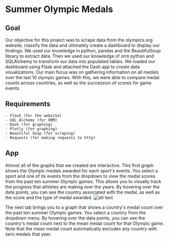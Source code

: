 # Summer Olympic Medals

## Goal
Our objective for this project was to scrape data from the olympics.org website, classify the data and ultimately create a dashboard to display our findings. We used our knowledge in python, pandas and the BeautifulSoup library to extract data. Then we used our knowledge of orm python and SQLAlchemy to transform our data into populated tables. We loaded our dashboard using Flask and attached the Dash app to create data visualizations. Our main focus was on gathering information on all medals over the last 10 olympic games. With this, we were able to compare medal counts across countries, as well as the succession of scores for game events.

## Requirements

	- Flask (for the website) 
	- SQL Alchemy (for ORM) 
	- Dash (for graphing)
	- Plotly (for graphing)
	- Beautiful Soup (for scraping)
	- Requests (for making requests to http)
 
## App

Almost all of the graphs that we created are interactive.
This first graph shows the Olympic medals awarded for each sport's events. You select a sport and one of its events from the dropdown to view the medal scores from the past ten summer Olympic games. This allows you to visually track the progress that athletes are making over the years.
By hovering over the data points, you can see the country associated with the medal, as well as the score and the type of medal awarded.
![alt text](https://github.com/emmabernstein1/Project-1/blob/master/Screen%20Shot%202019-03-03%20at%207.02.54%20PM.png)


The next tab brings you to a graph that shows a country's medal count over the past ten summer Olympic games. You select a country from the dropdown menu.
By hovering over the data points, you can see the country's medal count next to the mean medal count for that Olympic game. Note that the mean medal count automatically excludes any country with zero medals that year.
